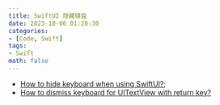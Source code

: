 ```yaml
---
title: SwiftUI 隐藏键盘
date: 2023-10-06 01:20:30
categories:
- [Code, Swift]
tags:
- Swift
math: false
---
```


- [How to hide keyboard when using SwiftUI?](https://stackoverflow.com/questions/56491386/how-to-hide-keyboard-when-using-swiftui);
- [How to dismiss keyboard for UITextView with return key?](https://stackoverflow.com/questions/703754/how-to-dismiss-keyboard-for-uitextview-with-return-key)
